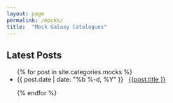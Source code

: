 ```yaml
---
layout: page
permalink: /mocks/
title:  "Mock Galaxy Catalogues"
---
```




<h2 class="page-heading">Latest Posts</h2>

<ul class="post-list">
  {% for post in site.categories.mocks %}

  <li>
    <span>{{ post.date | date: "%b %-d, %Y" }}</span> &nbsp; <a href="{{ post.url | prepend: site.baseurl }}">{{post.title }}</a>
  </li>

  {% endfor %}
</ul>
